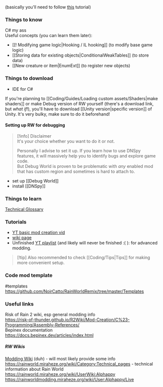 (basically you'll need to follow [this](https://rainworldmodding.miraheze.org/wiki/Code_Environments) tutorial)  
### Things to know  
C# my ass  
Useful concepts (you can learn them later):  
- [[! Modifying game logic|Hooking / IL hooking]] (to modify base game logic)  
- [[Storing data for existing objects|ConditionalWeakTables]] (to store data)  
- [[New creature or item|EnumExt]] (to register new objects)  
### Things to download  
- IDE for C#

If you're planning to [[Coding/Guides/Loading custom assets/Shaders|make shaders]] or make Debug version of RW yourself (there's a download link, but *what if!*), you'll have to download [[Unity version|specific version]] of Unity. It's very bulky, make sure to do it beforehand!  
#### Setting up RW for debugging  
> [!info] Disclaimer  
> It's your choice whether you want to do it or not.  
 >   
> Personally I advise to set it up. If you learn how to use DNSpy features, it will massively help you to identify bugs and explore game code.  
> But Debug World is proven to be problematic with *any* enabled mod that has custom region and sometimes is hard to attach to.

- set up [[Debug World]]  
- install [[DNSpy]]
### Things to learn  
[Technical Glossary](https://rainworld.miraheze.org/wiki/Technical_Glossary)

### Tutorials   
- [YT basic mod creation vid](https://www.youtube.com/watch?v=JG9cyL5FW90)  
- [wiki page](https://rainworldmodding.miraheze.org/wiki/BepInPlugins)  
- Unfinished [YT playlist](https://www.youtube.com/playlist?list=PLuHyVLkKIJi3P6xu-V3aRTAlwWpdDKxSa) (and likely will never be finished :( ): for advanced modding. 

> [!tip] Also recommended to check [[Coding/Tips|Tips]] for making more convenient setup.

  
### Code mod template
#templates  
https://github.com/NoirCatto/RainWorldRemix/tree/master/Templates   
### Useful links   

Risk of Rain 2 wiki, esp general modding info  
https://risk-of-thunder.github.io/R2Wiki/Mod-Creation/C%23-Programming/Assembly-References/  
Bepinex documentation  
https://docs.bepinex.dev/articles/index.html
##### RW Wikis  
[Modding Wiki](https://rainworldmodding.miraheze.org/wiki/Main_Page) (duh) - will most likely provide some info  
https://rainworld.miraheze.org/wiki/Category:Technical_pages - technical information about Rain World  
https://rainworld.miraheze.org/wiki/UserWiki:Alphappy
https://rainworldmodding.miraheze.org/wiki/User:Alphappy/Live